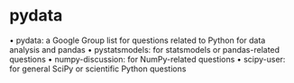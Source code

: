 # pydata

• pydata: a Google Group list for questions related to Python for data analysis and
pandas
• pystatsmodels: for statsmodels or pandas-related questions
• numpy-discussion: for NumPy-related questions
• scipy-user: for general SciPy or scientific Python questions
